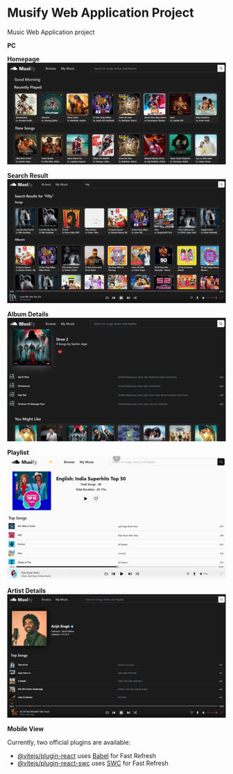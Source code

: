 # Musify Web Application Project

Music Web Application project 

**PC**
       
**Homepage**
![Homepage](/public/HomePage.png)

**Search Result**
![Search result](/public/SearchPage.png)

**Album Details**
![Album Details](/public/AlbumPage.png)

**Playlist**
![Playlist](/public/Playlist.png)

**Artist Details**
![Artist Details](/public/ArtistPage.png)

**Mobile View**

Currently, two official plugins are available:

- [@vitejs/plugin-react](https://github.com/vitejs/vite-plugin-react/blob/main/packages/plugin-react/README.md) uses [Babel](https://babeljs.io/) for Fast Refresh
- [@vitejs/plugin-react-swc](https://github.com/vitejs/vite-plugin-react-swc) uses [SWC](https://swc.rs/) for Fast Refresh

